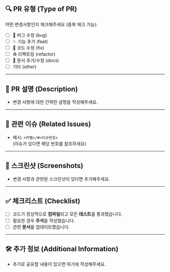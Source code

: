 ## 🔍 PR 유형 (Type of PR)

어떤 변경사항인지 체크해주세요 (중복 체크 가능):

- [ ] 🐛 버그 수정 (bug)
- [ ] ✨ 기능 추가 (feat)
- [ ] 🔧 코드 수정 (fix)
- [ ] ♻️ 리팩토링 (refactor)
- [ ] 📝 문서 추가/수정 (docs)
- [ ] 기타 (other)

---

## 📝 PR 설명 (Description)

- 변경 사항에 대한 간략한 설명을 작성해주세요.

---

## 🔗 관련 이슈 (Related Issues)

- 예시: `<라벨>/#<이슈번호>`  
  (이슈가 있다면 해당 번호를 참조하세요)

---

## 📸 스크린샷 (Screenshots)

- 변경 사항과 관련된 스크린샷이 있다면 추가해주세요.

---

## ✅ 체크리스트 (Checklist)

- [ ] 코드가 정상적으로 **컴파일**되고 모든 **테스트**를 통과했습니다.
- [ ] 필요한 경우 **주석**을 작성했습니다.
- [ ] 관련 **문서**를 업데이트했습니다.

---

## 🛠 추가 정보 (Additional Information)

- 추가로 공유할 내용이 있으면 여기에 작성해주세요.
